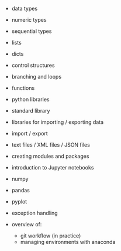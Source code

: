 - data types
- numeric types
- sequential types
- lists
- dicts
- control structures
- branching and loops
- functions
- python libraries
- standard library
- libraries for importing / exporting data
- import / export
- text files / XML files / JSON files
- creating modules and packages
- introduction to Jupyter notebooks
- numpy
- pandas
- pyplot

- exception handling
- overview of:
  - git workflow (in practice)
  - managing environments with anaconda
